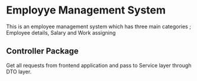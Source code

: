# Employye Management System
This is an employee management system which has three main categories ; Employee details, Salary and Work assigning

## Controller Package
Get all requests from frontend application and pass to Service layer through DTO layer.

##
